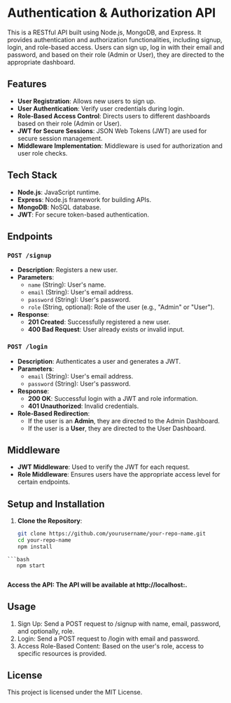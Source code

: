 # Authentication & Authorization API

This is a RESTful API built using Node.js, MongoDB, and Express. It provides authentication and authorization functionalities, including signup, login, and role-based access. Users can sign up, log in with their email and password, and based on their role (Admin or User), they are directed to the appropriate dashboard.

## Features

- **User Registration**: Allows new users to sign up.
- **User Authentication**: Verify user credentials during login.
- **Role-Based Access Control**: Directs users to different dashboards based on their role (Admin or User).
- **JWT for Secure Sessions**: JSON Web Tokens (JWT) are used for secure session management.
- **Middleware Implementation**: Middleware is used for authorization and user role checks.

## Tech Stack

- **Node.js**: JavaScript runtime.
- **Express**: Node.js framework for building APIs.
- **MongoDB**: NoSQL database.
- **JWT**: For secure token-based authentication.

## Endpoints

### `POST /signup`

- **Description**: Registers a new user.
- **Parameters**:
  - `name` (String): User's name.
  - `email` (String): User's email address.
  - `password` (String): User's password.
  - `role` (String, optional): Role of the user (e.g., "Admin" or "User").
- **Response**:
  - **201 Created**: Successfully registered a new user.
  - **400 Bad Request**: User already exists or invalid input.

### `POST /login`

- **Description**: Authenticates a user and generates a JWT.
- **Parameters**:
  - `email` (String): User's email address.
  - `password` (String): User's password.
- **Response**:
  - **200 OK**: Successful login with a JWT and role information.
  - **401 Unauthorized**: Invalid credentials.
- **Role-Based Redirection**:
  - If the user is an **Admin**, they are directed to the Admin Dashboard.
  - If the user is a **User**, they are directed to the User Dashboard.

## Middleware

- **JWT Middleware**: Used to verify the JWT for each request.
- **Role Middleware**: Ensures users have the appropriate access level for certain endpoints.

## Setup and Installation

1. **Clone the Repository**:
   ```bash
   git clone https://github.com/yourusername/your-repo-name.git
   cd your-repo-name
   npm install
```
```bash
   npm start
   
```

**Access the API: The API will be available at http://localhost:<PORT>.**

## Usage
1. Sign Up: Send a POST request to /signup with name, email, password, and optionally, role.
2. Login: Send a POST request to /login with email and password.
3. Access Role-Based Content: Based on the user's role, access to specific resources is provided.

## License
This project is licensed under the MIT License.

